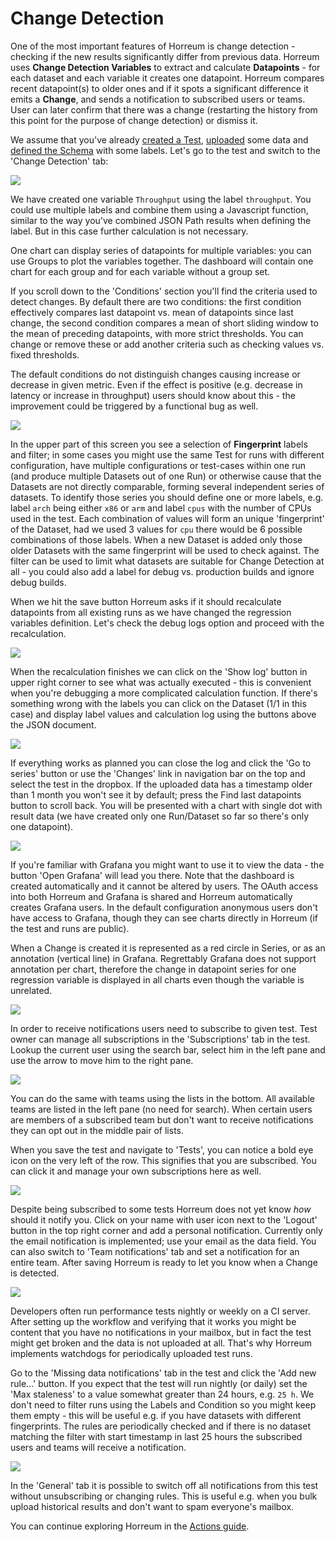 # Change Detection

One of the most important features of Horreum is change detection - checking if the new results significantly differ from previous data. Horreum uses **Change Detection Variables** to extract and calculate **Datapoints** - for each dataset and each variable it creates one datapoint. Horreum compares recent datapoint(s) to older ones and if it spots a significant difference it emits a **Change**, and sends a notification to subscribed users or teams. User can later confirm that there was a change (restarting the history from this point for the purpose of change detection) or dismiss it.

We assume that you've already [created a Test](./create_test.html), [uploaded](./upload.html) some data and [defined the Schema](./define_schema.html) with some labels. Let's go to the test and switch to the 'Change Detection' tab:

<div class="screenshot"><img src="/assets/images/change_detection/00_variables.png"></div>

We have created one variable `Throughput` using the label `throughput`. You could use multiple labels and combine them using a Javascript function, similar to the way you've combined JSON Path results when defining the label. But in this case further calculation is not necessary.

One chart can display series of datapoints for multiple variables: you can use Groups to plot the variables together. The dashboard will contain one chart for each group and for each variable without a group set.

If you scroll down to the 'Conditions' section you'll find the criteria used to detect changes. By default there are two conditions: the first condition effectively compares last datapoint vs. mean of datapoints since last change, the second condition compares a mean of short sliding window to the mean of preceding datapoints, with more strict thresholds. You can change or remove these or add another criteria such as checking values vs. fixed thresholds.

The default conditions do not distinguish changes causing increase or decrease in given metric. Even if the effect is positive (e.g. decrease in latency or increase in throughput) users should know about this - the improvement could be triggered by a functional bug as well.

<div class="screenshot"><img src="/assets/images/change_detection/01_conditions.png"></div>

In the upper part of this screen you see a selection of **Fingerprint** labels and filter; in some cases you might use the same Test for runs with different configuration, have multiple configurations or test-cases within one run (and produce multiple Datasets out of one Run) or otherwise cause that the Datasets are not directly comparable, forming several independent series of datasets. To identify those series you should define one or more labels, e.g. label `arch` being either `x86` or `arm` and label `cpus` with the number of CPUs used in the test. Each combination of values will form an unique 'fingerprint' of the Dataset, had we used 3 values for `cpu` there would be 6 possible combinations of those labels. When a new Dataset is added only those older Datasets with the same fingerprint will be used to check against. The filter can be used to limit what datasets are suitable for Change Detection at all - you could also add a label for debug vs. production builds and ignore debug builds.

When we hit the save button Horreum asks if it should recalculate datapoints from all existing runs as we have changed the regression variables definition. Let's check the debug logs option and proceed with the recalculation.

<div class="screenshot"><img src="/assets/images/change_detection/02_recalculate.png"></div>

When the recalculation finishes we can click on the 'Show log' button in upper right corner to see what was actually executed - this is convenient when you're debugging a more complicated calculation function. If there's something wrong with the labels you can click on the Dataset (1/1 in this case) and display label values and calculation log using the buttons above the JSON document.

<div class="screenshot"><img src="/assets/images/change_detection/03_log.png"></div>

If everything works as planned you can close the log and click the 'Go to series' button or use the 'Changes' link in navigation bar on the top and select the test in the dropbox. If the uploaded data has a timestamp older than 1 month you won't see it by default; press the Find last datapoints button to scroll back. You will be presented with a chart with single dot with result data (we have created only one Run/Dataset so far so there's only one datapoint).

<div class="screenshot"><img src="/assets/images/change_detection/04_series.png"></div>

If you're familiar with Grafana you might want to use it to view the data - the button 'Open Grafana' will lead you there. Note that the dashboard is created automatically and it cannot be altered by users. The OAuth access into both Horreum and Grafana is shared and Horreum automatically creates Grafana users. In the default configuration anonymous users don't have access to Grafana, though they can see charts directly in Horreum (if the test and runs are public).

When a Change is created it is represented as a red circle in Series, or as an annotation (vertical line) in Grafana. Regrettably Grafana does not support annotation per chart, therefore the change in datapoint series for one regression variable is displayed in all charts even though the variable is unrelated.

<div class="screenshot"><img src="/assets/images/change_detection/05_grafana.png"></div>

In order to receive notifications users need to subscribe to given test. Test owner can manage all subscriptions in the 'Subscriptions' tab in the test. Lookup the current user using the search bar, select him in the left pane and use the arrow to move him to the right pane.

<div class="screenshot"><img src="/assets/images/change_detection/06_subscriptions.png"></div>

You can do the same with teams using the lists in the bottom. All available teams are listed in the left pane (no need for search). When certain users are members of a subscribed team but don't want to receive notifications they can opt out in the middle pair of lists.

When you save the test and navigate to 'Tests', you can notice a bold eye icon on the very left of the row. This signifies that you are subscribed. You can click it and manage your own subscriptions here as well.

<div class="screenshot"><img src="/assets/images/change_detection/07_watching.png"></div>

Despite being subscribed to some tests Horreum does not yet know _how_ should it notify you. Click on your name with user icon next to the 'Logout' button in the top right corner and add a personal notification. Currently only the email notification is implemented; use your email as the data field. You can also switch to 'Team notifications' tab and set a notification for an entire team. After saving Horreum is ready to let you know when a Change is detected.

<div class="screenshot"><img src="/assets/images/change_detection/08_notifications.png"></div>

Developers often run performance tests nightly or weekly on a CI server. After setting up the workflow and verifying that it works you might be content that you have no notifications in your mailbox, but in fact the test might get broken and the data is not uploaded at all. That's why Horreum implements watchdogs for periodically uploaded test runs.

Go to the 'Missing data notifications' tab in the test and click the 'Add new rule...' button. If you expect that the test will run nightly (or daily) set the 'Max staleness' to a value somewhat greater than 24 hours, e.g. `25 h`. We don't need to filter runs using the Labels and Condition so you might keep them empty - this will be useful e.g. if you have datasets with different fingerprints. The rules are periodically checked and if there is no dataset matching the filter with start timestamp in last 25 hours the subscribed users and teams will receive a notification.

<div class="screenshot"><img src="/assets/images/change_detection/09_missingdata.png"></div>

In the 'General' tab it is possible to switch off all notifications from this test without unsubscribing or changing rules. This is useful e.g. when you bulk upload historical results and don't want to spam everyone's mailbox.

You can continue exploring Horreum in the [Actions guide](./actions.html).
